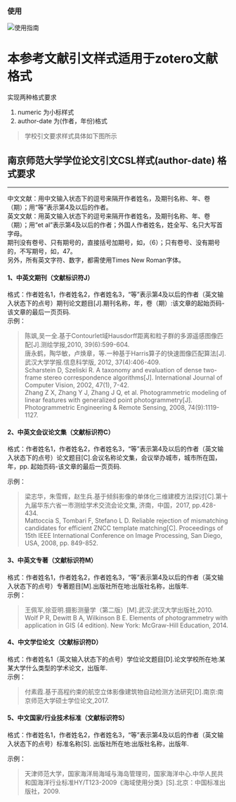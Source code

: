 

### 使用
![使用指南](https://github.com/redleafnew/Chinese-STD-GB-T-7714-related-csl/raw/main/img/download-s-csl.gif)


# 本参考文献引文样式适用于**zotero**文献格式
实现两种格式要求
1. numeric 为小标样式
2. author-date 为(作者，年份)格式

> 学校引文要求样式具体如下图所示



## 南京师范大学学位论文引文CSL样式(author-date) 格式要求
---

中文文献：用中文输入状态下的逗号来隔开作者姓名，及期刊名称、年、卷（期）；用“等”表示第4及以后的作者。  
英文文献：用英文输入状态下的逗号来隔开作者姓名，及期刊名称、年、卷（期）；用“et al”表示第4及以后的作者；外国人作者姓名，姓全写、名只大写首字母。  
期刊没有卷号、只有期号的，直接括号加期号，如，（6）；只有卷号、没有期号的，不写期号，如，47。  
另外，所有英文字符、数字，都需使用Times New Roman字体。

#### 1、中英文期刊（文献标识符J）
格式：作者姓名1，作者姓名2，作者姓名3，“等”表示第4及以后的作者（英文输入状态下的点号）期刊论文题目[J].期刊名称，年，卷（期）:该文章的起始页码-该文章的最后一页页码.  
示例：  
> 陈飒,吴一全.基于Contourlet域Hausdorff距离和粒子群的多源遥感图像匹配[J].测绘学报,2010, 39(6):599-604.  
> 唐永鹤，陶华敏，卢焕章，等.一种基于Harris算子的快速图像匹配算法[J]. 武汉大学学报.信息科学版, 2012, 37(4):406-409.  
> Scharstein D, Szeliski R. A taxonomy and evaluation of dense two-frame stereo correspondence algorithms[J]. International Journal of Computer Vision, 2002,   47(1), 7-42.  
> Zhang Z X, Zhang Y J, Zhang J Q, et al. Photogrammetric modeling of linear features with generalized point photogrammetry[J]. Photogrammetric Engineering & Remote Sensing, 2008, 74(9):1119-1127.  

#### 2、中英文会议论文集（文献标识符C）
格式：作者姓名1，作者姓名2，作者姓名3，“等”表示第4及以后的作者（英文输入状态下的点号）论文题目[C].会议名称论文集，会议举办城市，城市所在国，年，pp. 起始页码-该文章的最后一页页码.  

示例：  
> 梁志华，朱雪辉，赵生兵.基于倾斜影像的单体化三维建模方法探讨[C].第十九届华东六省一市测绘学术交流会论文集, 济南，中国，2017, pp.428-434.  
> Mattoccia S, Tombari F, Stefano L D. Reliable rejection of mismatching candidates for efficient ZNCC template matching[C]. Proceedings of 15th IEEE International Conference on Image Processing, San Diego, USA, 2008, pp. 849-852.  

#### 3、中英文专著（文献标识符M）
格式：作者姓名1，作者姓名2，作者姓名3，“等”表示第4及以后的作者（英文输入状态下的点号）专著题目[M].出版社所在地:出版社名称，出版年.  
示例：  
> 王佩军,徐亚明.摄影测量学（第二版）[M].武汉:武汉大学出版社,2010.  
> Wolf P R, Dewitt B A, Wilkinson B E. Elements of photogrammetry with application in GIS (4 edition). New York: McGraw-Hill Education, 2014.  

#### 4、中文学位论文（文献标识符D）
格式：作者姓名1（英文输入状态下的点号）学位论文题目[D].论文学校所在地:某某大学什么类型的学术论文，出版年.  
示例：  
> 付素霞.基于高程约束的航空立体影像建筑物自动检测方法研究[D].南京:南京师范大学硕士学位论文,2017.  

#### 5、中文国家/行业技术标准（文献标识符S）
格式：作者姓名1，作者姓名2，作者姓名3，“等”表示第4及以后的作者（英文输入状态下的点号）标准名称[S]. 出版社所在地:出版社名称，出版年.  

示例：  
> 天津师范大学，国家海洋局海域与海岛管理司，国家海洋中心.中华人民共和国海洋行业标准HY/T123-2009《海域使用分类》[S].北京：中国标准出版社，2009.  


